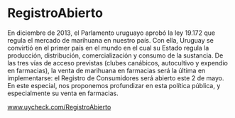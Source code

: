 # RegistroAbierto

En diciembre de 2013, el Parlamento uruguayo aprobó la ley 19.172 que regula el mercado de marihuana en nuestro país. Con ella, Uruguay se convirtió en el primer país en el mundo en el cual su Estado regula la producción, distribución, comercialización y consumo de la sustancia. De las tres vías de acceso previstas (clubes canábicos, autocultivo y expendio en farmacias), la venta de marihuana en farmacias será la última en implementarse: el Registro de Consumidores será abierto este 2 de mayo. En este especial, nos proponemos profundizar en esta política pública, y especialmente su venta en farmacias.

www.uycheck.com/RegistroAbierto
